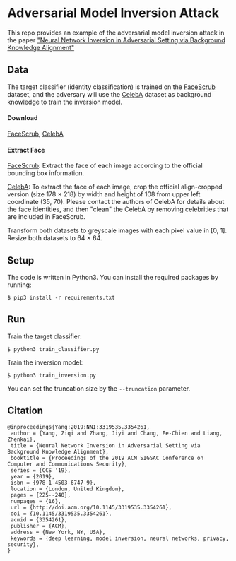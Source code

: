 # Adversarial Model Inversion Attack

This repo provides an example of the adversarial model inversion attack in the 
paper ["Neural Network Inversion in Adversarial Setting via Background Knowledge Alignment"](https://dl.acm.org/citation.cfm?id=3354261)

## Data

The target classifier (identity classification) is trained on the [FaceScrub](http://vintage.winklerbros.net/facescrub.html) 
dataset, and the adversary will use the [CelebA](http://mmlab.ie.cuhk.edu.hk/projects/CelebA.html) dataset as background 
knowledge to train the inversion model. 

#### Download

[FaceScrub](http://vintage.winklerbros.net/facescrub.html), [CelebA](http://mmlab.ie.cuhk.edu.hk/projects/CelebA.html)

#### Extract Face

[FaceScrub](http://vintage.winklerbros.net/facescrub.html): Extract the face of each image according to the official 
bounding box information.

[CelebA](http://mmlab.ie.cuhk.edu.hk/projects/CelebA.html): To extract the face of each image, crop the official 
align-cropped version (size 178 × 218) by width and height of 108 from upper left coordinate (35, 70). Please contact 
the authors of CelebA for details about the face identities, and then "clean" the CelebA by removing celebrities that 
are included in FaceScrub.

Transform both datasets to greyscale images with each pixel value in [0, 1]. Resize both datasets to 64 × 64.

## Setup

The code is written in Python3. You can install the required packages by running:

```
$ pip3 install -r requirements.txt
```

## Run

Train the target classifier:

```
$ python3 train_classifier.py
```

Train the inversion model:

```
$ python3 train_inversion.py
```

You can set the truncation size by the `--truncation` parameter.

## Citation

```
@inproceedings{Yang:2019:NNI:3319535.3354261,
 author = {Yang, Ziqi and Zhang, Jiyi and Chang, Ee-Chien and Liang, Zhenkai},
 title = {Neural Network Inversion in Adversarial Setting via Background Knowledge Alignment},
 booktitle = {Proceedings of the 2019 ACM SIGSAC Conference on Computer and Communications Security},
 series = {CCS '19},
 year = {2019},
 isbn = {978-1-4503-6747-9},
 location = {London, United Kingdom},
 pages = {225--240},
 numpages = {16},
 url = {http://doi.acm.org/10.1145/3319535.3354261},
 doi = {10.1145/3319535.3354261},
 acmid = {3354261},
 publisher = {ACM},
 address = {New York, NY, USA},
 keywords = {deep learning, model inversion, neural networks, privacy, security},
}
```
